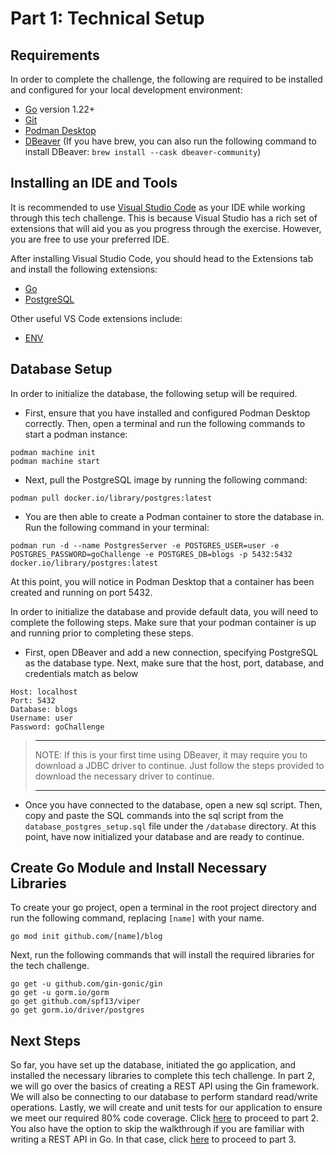 # Part 1: Technical Setup

## Requirements

In order to complete the challenge, the following are required to be installed and configured for your local development environment:
- [Go](https://go.dev/doc/install) version 1.22+
- [Git](https://git-scm.com/downloads)
- [Podman Desktop](https://podman-desktop.io/)
- [DBeaver](https://dbeaver.io/download/) (If you have brew, you can also run the following command to install DBeaver: `brew install --cask dbeaver-community`)

## Installing an IDE and Tools

It is recommended to use [Visual Studio Code](https://code.visualstudio.com/) as your IDE while working through this tech challenge. This is because Visual Studio has a rich set of extensions that will aid you as you progress through the exercise. However, you are free to use your preferred IDE.

After installing Visual Studio Code, you should head to the Extensions tab and install the following extensions:
- [Go](https://marketplace.visualstudio.com/items?itemName=golang.Go)
- [PostgreSQL](https://marketplace.visualstudio.com/items?itemName=ms-ossdata.vscode-postgresql)

Other useful VS Code extensions include:
- [ENV](https://marketplace.visualstudio.com/items?itemName=IronGeek.vscode-env)

## Database Setup

In order to initialize the database, the following setup will be required.
- First, ensure that you have installed and configured Podman Desktop correctly. Then, open a terminal and run the following commands to start a podman instance:
```
podman machine init
podman machine start
```

- Next, pull the PostgreSQL image by running the following command:
```
podman pull docker.io/library/postgres:latest
```

- You are then able to create a Podman container to store the database in. Run the following command in your terminal:
```
podman run -d --name PostgresServer -e POSTGRES_USER=user -e POSTGRES_PASSWORD=goChallenge -e POSTGRES_DB=blogs -p 5432:5432 docker.io/library/postgres:latest
```
At this point, you will notice in Podman Desktop that a container has been created and running on port 5432.

In order to initialize the database and provide default data, you will need to complete the following steps. Make sure that your podman container is up and running prior to completing these steps.
- First, open DBeaver and add a new connection, specifying PostgreSQL as the database type. Next, make sure that the host, port, database, and credentials match as below
```
Host: localhost
Port: 5432
Database: blogs
Username: user
Password: goChallenge
```
> ---
> NOTE: If this is your first time using DBeaver, it may require you to download a JDBC driver to continue. Just follow the steps provided to download the necessary driver to continue.
> 
> ---

- Once you have connected to the database, open a new sql script. Then, copy and paste the SQL commands into the sql script from the `database_postgres_setup.sql` file under the `/database` directory. At this point, have now initialized your database and are ready to continue.

## Create Go Module and Install Necessary Libraries

To create your go project, open a terminal in the root project directory and run the following command, replacing `[name]` with your name.
```
go mod init github.com/[name]/blog
```

Next, run the following commands that will install the required libraries for the tech challenge.
```
go get -u github.com/gin-gonic/gin
go get -u gorm.io/gorm
go get github.com/spf13/viper
go get gorm.io/driver/postgres
```

## Next Steps
So far, you have set up the database, initiated the go application, and installed the necessary libraries to complete this tech challenge. In part 2, we will go over the basics of creating a REST API using the Gin framework. We will also be connecting to our database to perform standard read/write operations. Lastly, we will create and unit tests for our application to ensure we meet our required 80% code coverage. Click [here](./2-REST-API-Walkthrough.md) to proceed to part 2. You also have the option to skip the walkthrough if you are familiar with writing a REST API in Go. In that case, click [here](./3-Challenge-Assignment.md) to proceed to part 3.